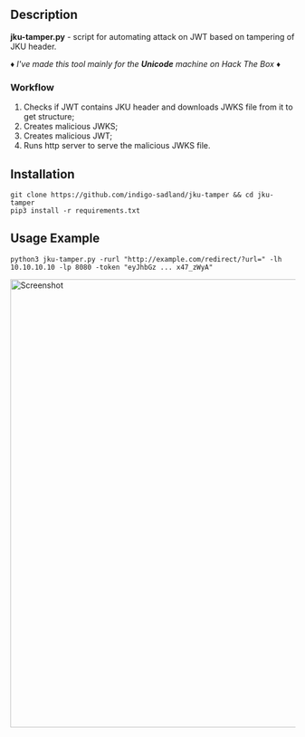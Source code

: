 ## Description
**jku-tamper.py** - script for automating attack on JWT based on tampering of JKU header.

♦️ *I've made this tool mainly for the **Unicode** machine on Hack The Box* ♦️

### Workflow
1) Checks if JWT contains JKU header and downloads JWKS file from it to get structure;
3) Creates malicious JWKS;
4) Creates malicious JWT;
5) Runs http server to serve the malicious JWKS file.

## Installation

`git clone https://github.com/indigo-sadland/jku-tamper && cd jku-tamper` \
`pip3 install -r requirements.txt`

## Usage Example

```     
python3 jku-tamper.py -rurl "http://example.com/redirect/?url=" -lh 10.10.10.10 -lp 8080 -token "eyJhbGz ... x47_zWyA"
```
<img width="792" alt="Screenshot" src="https://user-images.githubusercontent.com/37074372/163669729-c8013752-97c4-417b-9314-0f66b9e93d3b.png">
